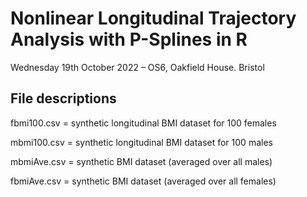 # Nonlinear Longitudinal Trajectory Analysis with P-Splines in R
Wednesday 19th October 2022 – OS6, Oakfield House. Bristol

## File descriptions

fbmi100.csv = synthetic longitudinal BMI dataset for 100 females

mbmi100.csv = synthetic longitudinal BMI dataset for 100 males

mbmiAve.csv = synthetic BMI dataset (averaged over all males)

fbmiAve.csv = synthetic BMI dataset (averaged over all females)
